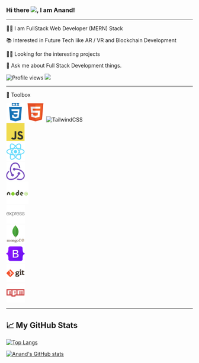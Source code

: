 ### Hi there <img src="https://raw.githubusercontent.com/MartinHeinz/MartinHeinz/master/wave.gif" width="30px">, I am Anand!

---
 🐱‍🏍 I am FullStack Web Developer (MERN) Stack 

 📚 Interested in Future Tech like AR / VR and Blockchain Development

 🐱‍👤 Looking for the interesting projects

 💬 Ask me about Full Stack Development things.

![Profile views](https://gpvc.arturio.dev/prynsh7)  <img src="https://img.shields.io/github/followers/anandD17?label=Follow" style=" float:left, margin-right:10px" />

---

🧰 Toolbox

<img src="https://github.com/devicons/devicon/blob/master/icons/css3/css3-plain-wordmark.svg" alt="CSS" width="50" height="50"/>   <img src="https://github.com/devicons/devicon/blob/master/icons/html5/html5-original.svg" alt="HTML" width="50" height="50"/>   <img src="https://cdn.worldvectorlogo.com/logos/tailwindcss.svg" alt="TailwindCSS" width="50" height="50"/>    
<img src="https://github.com/devicons/devicon/blob/master/icons/javascript/javascript-original.svg" alt="JavaScript" width="50" height="50"/>    
<img src="https://github.com/devicons/devicon/blob/master/icons/react/react-original.svg" alt="React" width="50" height="50"/>   
<img src="https://github.com/devicons/devicon/blob/master/icons/redux/redux-original.svg" alt="Redux" width="50" height="50"/>   
<img src="https://github.com/devicons/devicon/blob/master/icons/nodejs/nodejs-original-wordmark.svg" alt="NodeJS" width="60" height="60"/>   
<img src="https://github.com/devicons/devicon/blob/master/icons/express/express-original-wordmark.svg" alt="ExpressJS" width="50" height="50"/>    
<img src="https://github.com/devicons/devicon/blob/master/icons/mongodb/mongodb-original-wordmark.svg" alt="MongoDB" width="50" height="50"/>    
<img src="https://github.com/devicons/devicon/blob/master/icons/bootstrap/bootstrap-original.svg" alt="Boostrap" width="50" height="50"/>   
<img src="https://github.com/devicons/devicon/blob/master/icons/git/git-original-wordmark.svg" alt="Git" width="50" height="50"/>   
<img src="https://github.com/devicons/devicon/blob/master/icons/npm/npm-original-wordmark.svg" alt="npm" width="50" height="50"/>



---

## &#x1f4c8; My GitHub Stats

[![Top Langs](https://github-readme-stats.vercel.app/api/top-langs/?username=anandd17&&theme=radical&&include_all_commits=true)](https://github.com/anandd17/github-readme-stats)

[![Anand's GitHub stats](https://github-readme-stats.vercel.app/api?username=anandd17&count_private=true&show_icons=true&theme=radical&include_all_commits=true)](https://github.com/anandd17/github-readme-stats)


<!--
**AnandD17/AnandD17** is a ✨ _special_ ✨ repository because its `README.md` (this file) appears on your GitHub profile.
Here are some ideas to get you started:
- 🔭 I’m currently working on ...
- 🌱 I’m currently learning ...
- 👯 I’m looking to collaborate on ...
- 🤔 I’m looking for help with ...
- 💬 Ask me about ...
- 📫 How to reach me: ...
- 😄 Pronouns: ...
- ⚡ Fun fact: ...
-->
